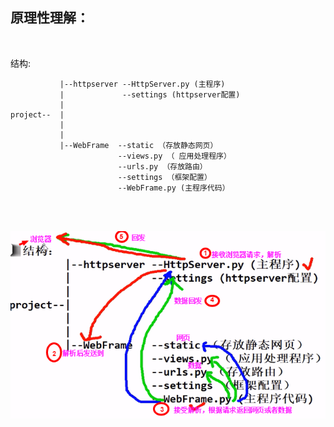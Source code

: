 原理性理解：
-------

<br>

结构:



               |--httpserver --HttpServer.py (主程序)
               |             --settings (httpserver配置)
               |   
    project--  |
               |
               |
               |--WebFrame  --static （存放静态网页）
                            --views.py （ 应用处理程序） 
                            --urls.py （存放路由）
                            --settings （框架配置）
                            --WebFrame.py (主程序代码）


<br>
<br>

![Image text](https://raw.githubusercontent.com/zipeng-me/management-plan/master/HTTPServer/photos/p.png)
